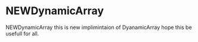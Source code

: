 # NEWDynamicArray
NEWDynamicArray
this is new implimintaion of DyanamicArray hope this be usefull for all.
